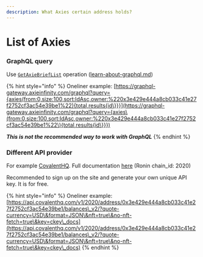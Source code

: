 ```yaml
---
description: What Axies certain address holds?
---
```


# List of Axies

### GraphQL query

Use [`GetAxieBriefList`](https://axie-graphql.web.app/operations/getAxieBriefList) operation ([learn-about-graphql.md](learn-about-graphql.md "mention"))

{% hint style="info" %}
Oneliner example: [https://graphql-gateway.axieinfinity.com/graphql?query={axies(from:0,size:100,sort:IdAsc,owner:%220x3e429e444a8cb033c41e27f2752cf3ac54e39be1%22){total,results{id\}}}](https://graphql-gateway.axieinfinity.com/graphql?query={axies\(from:0,size:100,sort:IdAsc,owner:%220x3e429e444a8cb033c41e27f2752cf3ac54e39be1%22\){total,results{id\}}})

_**This is not the recommended way to work with GraphQL**_
{% endhint %}

### Different API provider

For example [CovalentHQ](https://www.covalenthq.com). Full documentation [here](https://www.covalenthq.com/docs/api/#/overview) (Ronin chain\_id: 2020)

Recommended to sign up on the site and generate your own unique API key. It is for free.

{% hint style="info" %}
Oneliner example: [https://api.covalenthq.com/v1/2020/address/0x3e429e444a8cb033c41e27f2752cf3ac54e39be1/balances\_v2/?quote-currency=USD\&format=JSON\&nft=true\&no-nft-fetch=true\&key=ckey\_docs](https://api.covalenthq.com/v1/2020/address/0x3e429e444a8cb033c41e27f2752cf3ac54e39be1/balances\_v2/?quote-currency=USD\&format=JSON\&nft=true\&no-nft-fetch=true\&key=ckey\_docs)
{% endhint %}
